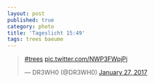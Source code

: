 ```yaml
---
layout: post
published: true
category: photo
title: 'Tageslicht 15:49'
tags: trees baeume
---
```

<blockquote class=""twitter-tweet""><p lang=""und"" dir=""ltr""><a href=""https://twitter.com/hashtag/trees?src=hash"">#trees</a> <a href=""https://t.co/NWP3FWpjPj"">pic.twitter.com/NWP3FWpjPj</a></p>&mdash; DR3WH0 (@DR3WH0) <a href=""https://twitter.com/DR3WH0/status/825098454212960261"">January 27, 2017</a></blockquote>
<script async src=""//platform.twitter.com/widgets.js"" charset=""utf-8""></script>
